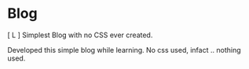 # Blog
[ L ] Simplest Blog with no CSS ever created. 

Developed this simple blog while learning.
No css used, infact .. nothing used. 
